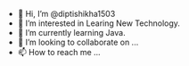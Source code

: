 - 👋 Hi, I’m @diptishikha1503
- 👀 I’m interested in Learing New Technology.
- 🌱 I’m currently learning Java.
- 💞️ I’m looking to collaborate on ...
- 📫 How to reach me ...

<!---
diptishikha1503/diptishikha1503 is a ✨ special ✨ repository because its `README.md` (this file) appears on your GitHub profile.
You can click the Preview link to take a look at your changes.
--->
